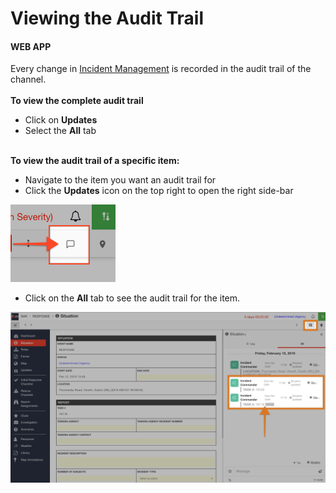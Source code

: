 # Viewing the Audit Trail

#### WEB APP

Every change in [Incident Management](../getting-started.md) is recorded in the audit trail of the channel.\
\
**To view the complete audit trail**

* Click on **Updates**
* Select the **All** tab

\
**To view the audit trail of a specific item:**

* Navigate to the item you want an audit trail for
* Click the **Updates** icon on the top right to open the right side-bar

![](<../../.gitbook/assets/viewing the audit trail of a specific item.png>)

* Click on the **All** tab to see the audit trail for the item.

![](<../../.gitbook/assets/viewing the audit trail.png>)
